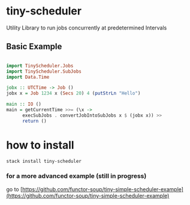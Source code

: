 # tiny-scheduler

Utility Library to run jobs concurrently at predetermined Intervals

## Basic Example

```haskell

import TinyScheduler.Jobs
import TinyScheduler.SubJobs
import Data.Time

jobx :: UTCTime -> Job ()
jobx x = Job 1234 x (Secs 20) 4 (putStrLn "Hello")

main :: IO ()
main = getCurrentTime >>= (\x ->
      execSubJobs . convertJobIntoSubJobs x $ (jobx x)) >> 
      return ()

```


# how to install

`stack install tiny-scheduler`


### for a more advanced example (still in progress)
go to  [https://github.com/functor-soup/tiny-simple-scheduler-example](https://github.com/functor-soup/tiny-simple-scheduler-example)
